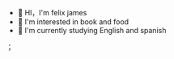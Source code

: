 - 👋 HI，I'm felix james
- 👀 I'm interested in book and food
- 🌱 I'm currently studying English and spanish            
           


<!---
jamesmillertalk/jamesmillertalk 是一个特殊的✨✨ 资源库，因为它的「README.md」（此文件）会出现在你的 GitHub 配置文件中。
您可以单击 "预览 "链接查看您所做的更改。
--->；

